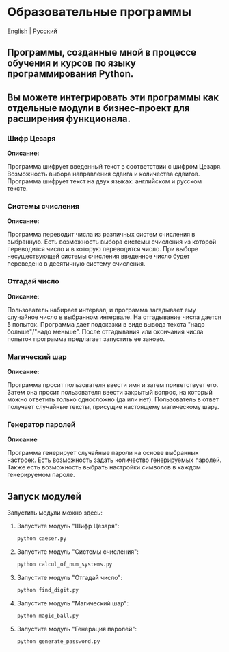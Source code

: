 # Образовательные программы

[English](README.md) | [Русский](README-ru.md)

## Программы, созданные мной в процессе обучения и курсов по языку программирования Python. 
## Вы можете интегрировать эти программы как отдельные модули в бизнес-проект для расширения функционала.

### Шифр Цезаря

**Описание:**

Программа шифрует введенный текст в соответствии с шифром Цезаря. Возможность выбора направления сдвига и количества сдвигов.
Программа шифрует текст на двух языках: английском и русском тексте.

### Системы счисления

**Описание:**

Программа переводит числа из различных систем счисления в выбранную. 
Есть возможность выбора системы счисления из которой переводится число и в которую переводится число.
При выборе несуществующей системы счисления введенное число будет переведено в десятичную систему счисления.

### Отгадай число

**Описание:**

Пользователь набирает интервал, и программа загадывает ему случайное число в выбранном интервале.
На отгадывание числа дается 5 попыток. Программа дает подсказки в виде вывода текста "надо больше"/"надо меньше".
После отгадывания или окончания числа попыток программа предлагает запустить ее заново.

### Магический шар

**Описание:**

Программа просит пользователя ввести имя и затем приветствует его. 
Затем она просит пользователя ввести закрытый вопрос, на который можно ответить только односложно (да или нет).
Пользователь в ответ получает случайные тексты, присущие настоящему магическому шару.

### Генератор паролей

**Описание**

Программа генерирует случайные пароли на основе выбранных настроек. Есть возможность задать количество генерируемых паролей.
Также есть возможность выбрать настройки символов в каждом генерируемом пароле.

## Запуск модулей

Запустить модули можно здесь:

1. Запустите модуль "Шифр Цезаря":
    ```bash
    python caeser.py
   
2. Запустите модуль "Системы счисления":
    ```bash
    python calcul_of_num_systems.py
   
3. Запустите модуль "Отгадай число":
    ```bash
    python find_digit.py
   
4. Запустите модуль "Магический шар":
    ```bash
    python magic_ball.py
   
5. Запустите модуль "Генерация паролей":
    ```bash
    python generate_password.py